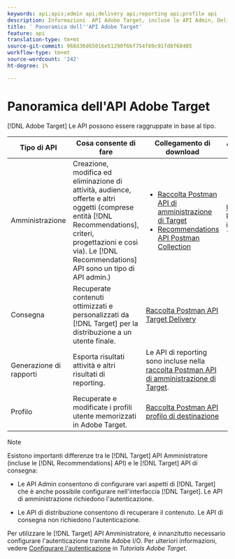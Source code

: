 ```yaml
---
keywords: api;apis;admin api;delivery api;reporting api;profile api
description: Informazioni  API Adobe Target, incluse le API Admin, Delivery, Reporting and Profile.
title: ' Panoramica dell''API Adobe Target'
feature: api
translation-type: tm+mt
source-git-commit: 968d36d65016e51290f6bf754f69c91fd8f68405
workflow-type: tm+mt
source-wordcount: '242'
ht-degree: 1%

---
```



#  Panoramica dell&#39;API Adobe Target

[!DNL Adobe Target] Le API possono essere raggruppate in base al tipo.

| Tipo di API | Cosa consente di fare | Collegamento di download | Altri collegamenti utili |
| --- | --- | --- |--- |
| Amministrazione | Creazione, modifica ed eliminazione di attività, audience, offerte e altri oggetti (comprese entità [!DNL Recommendations], criteri, progettazioni e così via). Le [!DNL Recommendations] API sono un tipo di API admin.) | <UL><li>[Raccolta Postman API di amministrazione di Target](https://developers.adobetarget.com/api/#admin-postman-collection)</li><li>[Recommendations API Postman Collection](https://developers.adobetarget.com/api/recommendations/#section/Postman)</li></ul> | [Usa ](https://experienceleague.adobe.com/docs/target-learn/recommendations-api-tutorial/recs-api-overview.html) API Recommendations in  *Tutorials Adobe Target* |
| Consegna | Recuperate contenuti ottimizzati e personalizzati da [!DNL Target] per la distribuzione a un utente finale. | [Raccolta Postman API Target Delivery](https://developers.adobetarget.com/api/delivery-api/#section/Getting-Started/Postman-Collection) |  |
| Generazione di rapporti | Esporta risultati attività e altri risultati di reporting. | Le API di reporting sono incluse nella [raccolta Postman API di amministrazione di Target](https://developers.adobetarget.com/api/#admin-postman-collection). |  |
| Profilo | Recuperate e modificate i profili utente memorizzati in  Adobe Target. | [Raccolta Postman API profilo di destinazione](https://developers.adobetarget.com/api/#profiles) |  |

>[!NOTE]
>
>Esistono importanti differenze tra le [!DNL Target] API Amministratore (incluse le [!DNL Recommendations] API) e le [!DNL Target] API di consegna:
>
>* Le API Admin consentono di configurare vari aspetti di [!DNL Target] che è anche possibile configurare nell&#39;interfaccia [!DNL Target]. Le API di amministrazione richiedono l&#39;autenticazione.
   >
   >
* Le API di distribuzione consentono di recuperare il contenuto. Le API di consegna non richiedono l&#39;autenticazione.
>
>
Per utilizzare le [!DNL Target] API Amministratore, è innanzitutto necessario configurare l&#39;autenticazione tramite  Adobe I/O. Per ulteriori informazioni, vedere [Configurare l&#39;autenticazione](https://experienceleague.adobe.com/docs/target-learn/tutorials/apis/configure-io-target-integration.html) in *Tutorials Adobe Target*.
